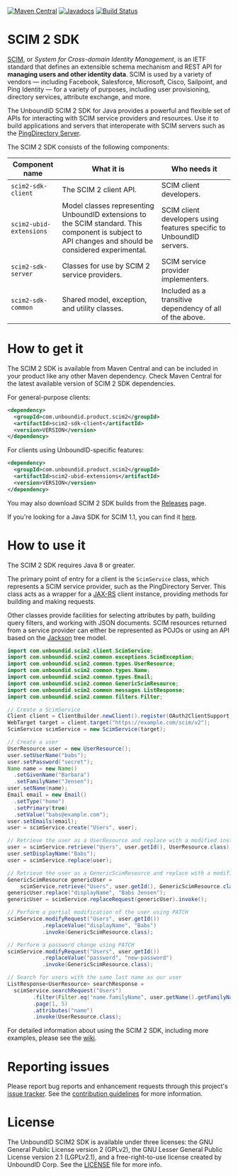 [![Maven Central](https://maven-badges.herokuapp.com/maven-central/com.unboundid.product.scim2/scim2-parent/badge.svg)](https://maven-badges.herokuapp.com/maven-central/com.unboundid.product.scim2/scim2-parent)
[![Javadocs](http://javadoc.io/badge/com.unboundid.product.scim2/scim2-parent.svg)](http://javadoc.io/doc/com.unboundid.product.scim2/scim2-parent) 
[![Build Status](https://travis-ci.org/pingidentity/scim2.svg?branch=master)](https://travis-ci.org/pingidentity/scim2)
# SCIM 2 SDK
 [SCIM](https://www.simplecloud.info), or _System for Cross-domain Identity Management_, is an IETF standard that defines an extensible schema mechanism and REST API for **managing users and other identity data**. SCIM is used by a variety of vendors — including Facebook, Salesforce, Microsoft, Cisco, Sailpoint, and Ping Identity — for a variety of purposes, including user provisioning, directory services, attribute exchange, and more.

The UnboundID SCIM 2 SDK for Java provides a powerful and flexible set of APIs for interacting with SCIM service providers and resources. Use it to build applications and servers that interoperate with SCIM servers such as the [PingDirectory Server](https://www.pingidentity.com/en/platform/capabilities/directory.html).

The SCIM 2 SDK consists of the following components:

| Component name | What it is | Who needs it |
| --- | --- | --- |
| `scim2-sdk-client` | The SCIM 2 client API. | SCIM client developers. |
| `scim2-ubid-extensions` | Model classes representing UnboundID extensions to the SCIM standard. This component is subject to API changes and should be considered experimental. | SCIM client developers using features specific to UnboundID servers. |
| `scim2-sdk-server` | Classes for use by SCIM 2 service providers. | SCIM service provider implementers. |
| `scim2-sdk-common` | Shared model, exception, and utility classes. | Included as a transitive dependency of all of the above. |

# How to get it
The SCIM 2 SDK is available from Maven Central and can be included in your product like any other Maven dependency. Check Maven Central for the latest available version of SCIM 2 SDK dependencies.

For general-purpose clients:

```xml
<dependency>
  <groupId>com.unboundid.product.scim2</groupId>
  <artifactId>scim2-sdk-client</artifactId>
  <version>VERSION</version>
</dependency>
```

For clients using UnboundID-specific features:

```xml
<dependency>
  <groupId>com.unboundid.product.scim2</groupId>
  <artifactId>scim2-ubid-extensions</artifactId>
  <version>VERSION</version>
</dependency>
```

You may also download SCIM 2 SDK builds from the [Releases](https://github.com/pingidentity/scim2/releases) page.

If you're looking for a Java SDK for SCIM 1.1, you can find it [here](https://github.com/pingidentity/scim).

# How to use it
The SCIM 2 SDK requires Java 8 or greater.

The primary point of entry for a client is the `ScimService` class, which represents a SCIM service provider, such as the PingDirectory Server. This class acts as a wrapper for a [JAX-RS](https://github.com/jax-rs) client instance, providing methods for building and making requests.

Other classes provide facilities for selecting attributes by path, building query filters, and working with JSON documents. SCIM resources returned from a service provider can either be represented as POJOs or using an API based on the [Jackson](https://github.com/FasterXML/jackson-docs) tree model.

```java
import com.unboundid.scim2.client.ScimService;
import com.unboundid.scim2.common.exceptions.ScimException;
import com.unboundid.scim2.common.types.UserResource;
import com.unboundid.scim2.common.types.Name;
import com.unboundid.scim2.common.types.Email;
import com.unboundid.scim2.common.GenericScimResource;
import com.unboundid.scim2.common.messages.ListResponse;
import com.unboundid.scim2.common.filters.Filter;

// Create a ScimService
Client client = ClientBuilder.newClient().register(OAuth2ClientSupport.feature("..bearerToken.."));
WebTarget target = client.target("https://example.com/scim/v2");
ScimService scimService = new ScimService(target);

// Create a user
UserResource user = new UserResource();
user.setUserName("babs");
user.setPassword("secret");
Name name = new Name()
  .setGivenName("Barbara")
  .setFamilyName("Jensen");
user.setName(name);
Email email = new Email()
  .setType("home")
  .setPrimary(true)
  .setValue("babs@example.com");
user.setEmails(email);
user = scimService.create("Users", user);

// Retrieve the user as a UserResource and replace with a modified instance using PUT
user = scimService.retrieve("Users", user.getId(), UserResource.class);
user.setDisplayName("Babs");
user = scimService.replace(user);

// Retrieve the user as a GenericScimResource and replace with a modified instance using PUT
GenericScimResource genericUser =
    scimService.retrieve("Users", user.getId(), GenericScimResource.class);
genericUser.replace("displayName", "Babs Jensen");
genericUser = scimService.replaceRequest(genericUser).invoke();

// Perform a partial modification of the user using PATCH
scimService.modifyRequest("Users", user.getId())
           .replaceValue("displayName", "Babs")
           .invoke(GenericScimResource.class);

// Perform a password change using PATCH
scimService.modifyRequest("Users", user.getId())
           .replaceValue("password", "new-password")
           .invoke(GenericScimResource.class);

// Search for users with the same last name as our user
ListResponse<UserResource> searchResponse =
  scimService.searchRequest("Users")
        .filter(Filter.eq("name.familyName", user.getName().getFamilyName()).toString())
        .page(1, 5)
        .attributes("name")
        .invoke(UserResource.class);
```

For detailed information about using the SCIM 2 SDK, including more examples, please see the [wiki](https://github.com/pingidentity/scim2/wiki).

# Reporting issues

Please report bug reports and enhancement requests through this project's [issue tracker](https://github.com/pingidentity/scim2/issues). See the [contribution guidelines](CONTRIBUTING.md) for more information.

# License
The UnboundID SCIM2 SDK is available under three licenses: the GNU General Public License version 2 (GPLv2), the GNU Lesser General Public License version 2.1 (LGPLv2.1), and a free-right-to-use license created by UnboundID Corp. See the [LICENSE](https://github.com/pingidentity/scim2/blob/master/resource/LICENSE.txt) file for more info.
